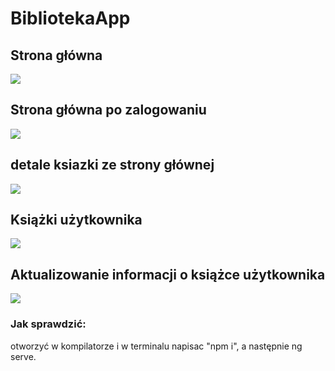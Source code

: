 # BibliotekaApp
<h2>Strona główna</h2>
<img src='home.JPG'/>

<h2>Strona główna po zalogowaniu</h2>
<img src='homeLogged.JPG'/>

<h2>detale ksiazki ze strony głównej</h2>
<img src='details.JPG'/>

<h2>Książki użytkownika</h2>
<img src='myBooks.JPG'/>

<h2>Aktualizowanie informacji o książce użytkownika</h2>
<img src='bookUpdate.JPG'/>

<h3>Jak sprawdzić:</h3>
otworzyć w kompilatorze i w terminalu napisac "npm i", a następnie ng serve.
